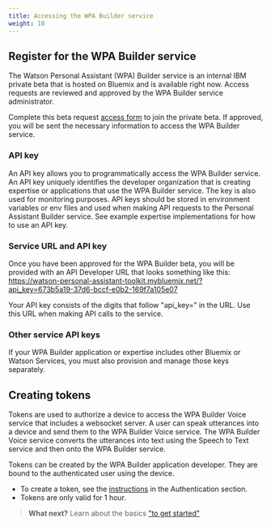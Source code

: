 ```yaml
---
title: Accessing the WPA Builder service
weight: 10
---
```

## Register for the WPA Builder service
The Watson Personal Assistant (WPA) Builder service is an internal IBM private beta that is hosted on Bluemix and is available right now.   Access requests are reviewed and approved by the WPA Builder service administrator.   

Complete this beta request [access form]() to join the private beta.  If approved, you will be sent the necessary information to access the WPA Builder service. 

### API key
An API key allows you to programmatically access the WPA Builder service.  An API key uniquely identifies the developer organization that is creating expertise or applications that use the WPA Builder service.  The key is also used for monitoring purposes. API keys should be stored in environment variables or env files and used when making API requests to the Personal Assistant Builder service.  See example expertise implementations for how to use an API key.

### Service URL and API key
Once you have been approved for the WPA Builder beta, you will be provided with an API Developer URL that looks something like this:
https://watson-personal-assistant-toolkit.mybluemix.net/?api_key=673b5a19-37d6-bccf-e0b2-169f7a105e07

Your API key consists of the digits that follow "api_key=" in the URL.  Use this URL when making API calls to the service.

### Other service API keys
If your WPA Builder application or expertise includes other Bluemix or Watson Services, you must also provision and manage those keys separately.   

## Creating tokens
Tokens are used to authorize a device to access the WPA Builder Voice service that includes a websocket server.  A user can speak utterances into a device and send them to the WPA Builder Voice service.  The WPA Builder Voice service converts the utterances into text using the Speech to Text service and then onto the WPA Builder service.

Tokens can be created by the WPA Builder application developer.  They are bound to the authenticated user using the device. 

- To create a token, see the [instructions]() in the Authentication section.
- Tokens are only valid for 1 hour. 

>**What next?**  Learn about the basics ["to get started"]({{site.baseurl}}/developer/get-started/get-started/)
